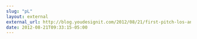 ```yaml
---
slug: "pL"
layout: external
external_url: http://blog.youdesignit.com/2012/08/21/first-pitch-los-angeles-dodgers/
date: 2012-08-21T09:33:15-05:00
---
```

